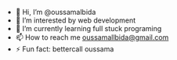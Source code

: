 - 👋 Hi, I’m @oussamalbida
- 👀 I’m interested by web development
- 🌱 I’m currently learning full stuck programing
- 📫 How to reach me oussamallbida@gmail.com
- ⚡ Fun fact: bettercall oussama

<!---
oussamalbida/oussamalbida is a ✨ special ✨ repository because its `README.md` (this file) appears on your GitHub profile.
You can click the Preview link to take a look at your changes.
--->

